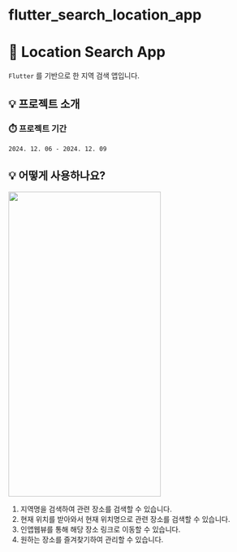# flutter_search_location_app

# 📍 Location Search App
``Flutter`` 를 기반으로 한 지역 검색 앱입니다.

## 💡 프로젝트 소개

### ⏱️ 프로젝트 기간
``2024. 12. 06 - 2024. 12. 09``

## 💡 어떻게 사용하나요?
<img src="https://github.com/suhyunChoo/search_location/blob/main/ezgif.com-video-to-gif-converter.gif" width="300" height="600"/>

1. 지역명을 검색하여 관련 장소를 검색할 수 있습니다.
2. 현재 위치를 받아와서 현재 위치명으로 관련 장소를 검색할 수 있습니다.
3. 인앱웹뷰를 통해 해당 장소 링크로 이동할 수 있습니다.
4. 원하는 장소를 즐겨찾기하여 관리할 수 있습니다.
